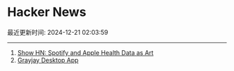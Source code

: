 # Hacker News

最近更新时间: 2024-12-21 02:03:59

--- 
1. [Show HN: Spotify and Apple Health Data as Art](https://apps.apple.com/us/app/day-by-data/id6737629704) 
2. [Grayjay Desktop App](https://grayjay.app/desktop/) 
